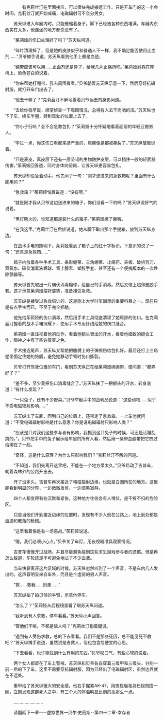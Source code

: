 <div class="read-content j_readContent" id="">
                <p>　　　　有克莉丝汀在里面接应，可以很快完成搬运工作。只是开车门的这一小会时间，克莉丝汀就开始喊痛，电磁辐射可不会分男女。<p>　　苏天纵进入车厢内时，只能蜷缩着身子，脚下已经被各种东西堆满。车厢内东西实在太多，他连坐的地方都快没有了。<p>　　“茱莉娅的伤口处理好了吗？”苏天纵问道。<p>　　“碎片清理掉了，但是她的皮肤似乎和普通人不一样，我不确定能否使用止血剂……”贝爷摊手说道，苏天纵看到他手上都是血迹。<p>　　“绷带应该可以用……止血剂还是算了，给我几片止痛药吧。”茱莉娅斜靠在座椅上，脸色苍白的说着。<p>　　“你来帮她打绷带，我去周围看看。”贝爷朝着苏天纵示意一下，然后穿好抗辐射服，就打开车门出去了。<p>　　“他去干嘛了？”克莉丝汀不解地看着贝爷远去的身影问道。<p>　　“去给你找早饭，顺便侦查一下周围情况，总得有人去干岗哨的活。”苏天纵也下了车，绕车半圈，转到驾驶的位置上去了。<p>　　“你小子行吗？会不会急救包扎？”茱莉娅十分怀疑地看着面前的年轻亚裔男人。<p>　　“学过一点，你这伤口看起来挺严重的，肩膀像是都被撕裂了。”苏天纵皱眉说着。<p>　　“只是表皮，真皮层下还有一层坚韧的生物防护皮层，可以挡住一般的轻武器伤害。”茱莉娅回答道，同时身体向前倾，让苏天纵更容易包扎。<p>　　苏天纵却没急着动手，他先问了一句：“刚才送进来的急救箱呢？里面有什么能用的？”<p>　　“急救箱？”茱莉娅皱眉说道：“没有啊。”<p>　　“就是刚才我从贝爷这边送进来的箱子，你们没看一下的吗？”苏天纵没好气的说着。<p>　　“黑灯瞎火的，谁知道那是装什么的箱子。”茱莉娅撇了撇嘴。<p>　　“在我这里。”克莉丝汀在后排说道，她从脚下取出那个手提箱，放到苏天纵身边。<p>　　在战术手电的照明下，茱莉娅看到了箱子上的红十字标识，下意识的说了一句：“还真是急救箱……”<p>　　箱子内放着各种手术工具、条形绷带、三角绷带、止痛药、夹板、破拆剪刀、双氧水、碘伏消毒液棉球、肾上腺素、塑胶手套、甚至还有一个便携版本的一次性除颤器等。<p>　　苏天纵首先取出一片碘伏消毒棉球，给自己的手消毒。然后又带上超薄塑胶手套。这才示意茱莉娅摆好姿势，准备接受急救。<p>　　苏天纵是接受过急救培训的，这是刚上大学时军训里的重要科目之一。现在只是有点手生而已，不至于完全抓瞎。<p>　　他先给茱莉娅的伤口消毒，然后用手术工具彻底清理了她肩部的伤口。在克莉丝汀握着的战术手电照耀下，使用手术专用针线给她的伤口缝合。<p>　　茱莉娅一直注视着他的动作，看着他额头冒出的汗水，看着他细致的缝合工作，眼神之中有了些许赞赏之色。<p>　　手术接近尾声，苏天纵又帮她把胳膊上的子弹擦伤给包扎好。最后还打上三角绷带固定住她的胳膊，避免她移动手臂时伤口撕裂。<p>　　贝爷打开驾驶位置的车门，看到苏天纵正在给茱莉娅绑绷带，便问道：“都弄好了？”<p>　　“差不多，至少我把伤口消毒缝合了。”苏天纵抹了一把额头的汗水，转身说道：“有什么发现？”<p>　　“一只兔子，还有不少野菜。”贝爷举起手中的战利品说道：“这些动物……似乎不受电磁辐射影响……”<p>　　苏天纵出了车厢，回到自己的位置上，还带走了急救箱。一上车他就问道：“不受电磁辐射影响是什么意思？你是说电磁辐射只影响人类？”<p>　　“应该是只对我们这些参与者有影响，我抓到这只兔子的时候，可还是活蹦乱跳的。”。贝爷把手中的兔子展示给车里的所有人看，然后用一条带血绷带把它四肢给绑在了一起。<p>　　“奇怪，这是什么原理？为什么只影响我们？”克莉丝汀不解的问道。<p>　　“不知道，我们先离开这里吧，不能在一个地方呆太久。”贝爷启动了吉普车，朝着森林外的公路开出去。<p>　　开了没多久，吉普车再次接近了电磁辐射边缘，也就是白圈所在的地方。这里能看到明显的分界，一边微微发蓝，一边漆黑寂静。<p>　　四个人都变得有些沉默和紧张，这种地方往往会有人埋伏，是不折不扣的危险区。<p>　　只是当他们开到接近边缘的位置时，发现有不少人倒在公路上，地上到处都是血迹和散落的枪械。<p>　　“这里看着像是有一场恶战。”茱莉娅说道。<p>　　“嗯，我们必须小心点。”贝爷关了车灯，用夜视瞄准具观察情况。<p>　　吉普车慢慢开过战场，并且尽量避免碰到这些求生游戏参与者的遗骸。但是再怎么躲避，车轮还是不可避免地沾了不少血液。<p>　　当车快要离开这片区域的时候，苏天纵忽然听到了一个声音，不是车内几人发出的。这声音明显来自车外，而且是个虚弱的男人声音。<p>　　“救……救我……别走……”<p>　　苏天纵拍了拍贝爷的手臂，示意他停车。<p>　　“怎么了？”茱莉娅从后视镜里看了眼苏天纵问道。<p>　　“我听到有人求救，停车看看。”苏天纵小声回答。<p>　　“管他们干嘛，不都是敌人吗？”克莉丝汀抱着腿说。<p>　　“遇到有人受伤求救，总的下去看看。我们不是那些死囚，总不能见死不救吧？”苏天纵摊手说道，虽然说是去救人，但也包含捡便宜的心思。<p>　　“下去看看，也许能找到什么有用的东西。”贝爷叹口气，有些心软的说着。<p>　　两个女人都留在了车上警戒，苏天纵和贝爷各自穿着三级甲和三级头，分别一前一后的下了车，这里不需要穿抗辐射服，因为已经出了电磁辐射区，虽然边界就在不远处。<p>　　重甲给了苏天纵很大的安全感，他右手握紧AK-47，用夜视瞄准具扫视周围一圈，立刻发现这群死人之中，有三个人的体温明显比别的高那么一点。<p>　　……………………<p>　　请翻阅下一章----虚拟世界一贝尔·史密斯--第四十二章-幸存者<p>　　<p> 
            </div>